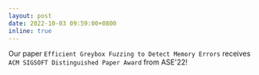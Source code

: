 ```yaml
---
layout: post
date: 2022-10-03 09:59:00+0800
inline: true
---
```


Our paper `Efficient Greybox Fuzzing to Detect Memory Errors` receives `ACM SIGSOFT Distinguished Paper Award` from ASE'22!